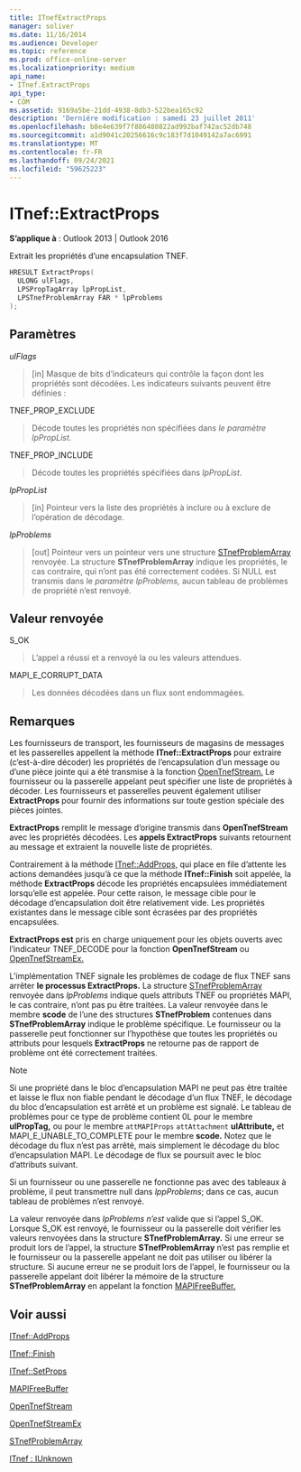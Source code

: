 ```yaml
---
title: ITnefExtractProps
manager: soliver
ms.date: 11/16/2014
ms.audience: Developer
ms.topic: reference
ms.prod: office-online-server
ms.localizationpriority: medium
api_name:
- ITnef.ExtractProps
api_type:
- COM
ms.assetid: 9169a5be-21dd-4938-8db3-522bea165c92
description: 'Derniére modification : samedi 23 juillet 2011'
ms.openlocfilehash: b8e4e639f7f886480822ad992baf742ac52db748
ms.sourcegitcommit: a1d9041c20256616c9c183f7d1049142a7ac6991
ms.translationtype: MT
ms.contentlocale: fr-FR
ms.lasthandoff: 09/24/2021
ms.locfileid: "59625223"
---
```

# <a name="itnefextractprops"></a>ITnef::ExtractProps

  
  
**S’applique à** : Outlook 2013 | Outlook 2016 
  
Extrait les propriétés d’une encapsulation TNEF. 
  
```cpp
HRESULT ExtractProps(
  ULONG ulFlags,
  LPSPropTagArray lpPropList,
  LPSTnefProblemArray FAR * lpProblems
);
```

## <a name="parameters"></a>Paramètres

 _ulFlags_
  
> [in] Masque de bits d’indicateurs qui contrôle la façon dont les propriétés sont décodées. Les indicateurs suivants peuvent être définies :
    
TNEF_PROP_EXCLUDE 
  
> Décode toutes les propriétés non spécifiées dans _le paramètre lpPropList._ 
    
TNEF_PROP_INCLUDE 
  
> Décode toutes les propriétés spécifiées dans  _lpPropList_.
    
 _lpPropList_
  
> [in] Pointeur vers la liste des propriétés à inclure ou à exclure de l’opération de décodage.
    
 _lpProblems_
  
> [out] Pointeur vers un pointeur vers une structure [STnefProblemArray](stnefproblemarray.md) renvoyée. La structure **STnefProblemArray** indique les propriétés, le cas contraire, qui n’ont pas été correctement codées. Si NULL est transmis dans le  _paramètre lpProblems,_ aucun tableau de problèmes de propriété n’est renvoyé. 
    
## <a name="return-value"></a>Valeur renvoyée

S_OK 
  
> L’appel a réussi et a renvoyé la ou les valeurs attendues.
    
MAPI_E_CORRUPT_DATA 
  
> Les données décodées dans un flux sont endommagées.
    
## <a name="remarks"></a>Remarques

Les fournisseurs de transport, les fournisseurs de magasins de messages et les passerelles appellent la méthode **ITnef::ExtractProps** pour extraire (c’est-à-dire décoder) les propriétés de l’encapsulation d’un message ou d’une pièce jointe qui a été transmise à la fonction [OpenTnefStream.](opentnefstream.md) Le fournisseur ou la passerelle appelant peut spécifier une liste de propriétés à décoder. Les fournisseurs et passerelles peuvent également utiliser **ExtractProps** pour fournir des informations sur toute gestion spéciale des pièces jointes. 
  
 **ExtractProps** remplit le message d’origine transmis dans **OpenTnefStream** avec les propriétés décodées. Les **appels ExtractProps** suivants retournent au message et extraient la nouvelle liste de propriétés. 
  
Contrairement à la méthode [ITnef::AddProps,](itnef-addprops.md) qui place en file d’attente les actions demandées jusqu’à ce que la méthode **ITnef::Finish** soit appelée, la méthode **ExtractProps** décode les propriétés encapsulées immédiatement lorsqu’elle est appelée. Pour cette raison, le message cible pour le décodage d’encapsulation doit être relativement vide. Les propriétés existantes dans le message cible sont écrasées par des propriétés encapsulées. 
  
 **ExtractProps est** pris en charge uniquement pour les objets ouverts avec l’indicateur TNEF_DECODE pour la fonction **OpenTnefStream** ou [OpenTnefStreamEx.](opentnefstreamex.md) 
  
L’implémentation TNEF signale les problèmes de codage de flux TNEF sans arrêter **le processus ExtractProps.** La structure [STnefProblemArray](stnefproblemarray.md) renvoyée dans  _lpProblems_ indique quels attributs TNEF ou propriétés MAPI, le cas contraire, n’ont pas pu être traitées. La valeur renvoyée dans le membre **scode** de l’une des structures **STnefProblem** contenues dans **STnefProblemArray** indique le problème spécifique. Le fournisseur ou la passerelle peut fonctionner sur l’hypothèse que toutes les propriétés ou attributs pour lesquels **ExtractProps** ne retourne pas de rapport de problème ont été correctement traitées. 
  
> [!NOTE]
> Si une propriété dans le bloc d’encapsulation MAPI ne peut pas être traitée et laisse le flux non fiable pendant le décodage d’un flux TNEF, le décodage du bloc d’encapsulation est arrêté et un problème est signalé. Le tableau de problèmes pour ce type de problème contient 0L pour le membre **ulPropTag,** ou pour le membre `attMAPIProps` `attAttachment` **ulAttribute,** et MAPI_E_UNABLE_TO_COMPLETE pour le membre **scode.** Notez que le décodage du flux n’est pas arrêté, mais simplement le décodage du bloc d’encapsulation MAPI. Le décodage de flux se poursuit avec le bloc d’attributs suivant. 
  
Si un fournisseur ou une passerelle ne fonctionne pas avec des tableaux à problème, il peut transmettre null dans  _lppProblems_; dans ce cas, aucun tableau de problèmes n’est renvoyé. 
  
La valeur renvoyée dans  _lpProblems n’est_ valide que si l’appel S_OK. Lorsque S_OK est renvoyé, le fournisseur ou la passerelle doit vérifier les valeurs renvoyées dans la structure **STnefProblemArray.** Si une erreur se produit lors de l’appel, la structure **STnefProblemArray** n’est pas remplie et le fournisseur ou la passerelle appelant ne doit pas utiliser ou libérer la structure. Si aucune erreur ne se produit lors de l’appel, le fournisseur ou la passerelle appelant doit libérer la mémoire de la structure **STnefProblemArray** en appelant la fonction [MAPIFreeBuffer.](mapifreebuffer.md) 
  
## <a name="see-also"></a>Voir aussi



[ITnef::AddProps](itnef-addprops.md)
  
[ITnef::Finish](itnef-finish.md)
  
[ITnef::SetProps](itnef-setprops.md)
  
[MAPIFreeBuffer](mapifreebuffer.md)
  
[OpenTnefStream](opentnefstream.md)
  
[OpenTnefStreamEx](opentnefstreamex.md)
  
[STnefProblemArray](stnefproblemarray.md)
  
[ITnef : IUnknown](itnefiunknown.md)

